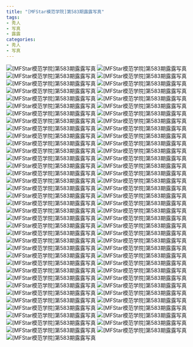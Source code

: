 ```yaml
---
title: "[MFStar模范学院]第583期露露写真"
tags: 
- 秀人
- 写真
- 露露
categories:
- 秀人
- 写真
---
```


![[MFStar模范学院]第583期露露写真](https://img.ilovese.xyz/1734708889880.webp)
![[MFStar模范学院]第583期露露写真](https://img.ilovese.xyz/1734708891207.webp)
![[MFStar模范学院]第583期露露写真](https://img.ilovese.xyz/1734708893066.webp)
![[MFStar模范学院]第583期露露写真](https://img.ilovese.xyz/1734708894288.webp)
![[MFStar模范学院]第583期露露写真](https://img.ilovese.xyz/1734708896071.webp)
![[MFStar模范学院]第583期露露写真](https://img.ilovese.xyz/1734708897794.webp)
![[MFStar模范学院]第583期露露写真](https://img.ilovese.xyz/1734708899044.webp)
![[MFStar模范学院]第583期露露写真](https://img.ilovese.xyz/1734708900495.webp)
![[MFStar模范学院]第583期露露写真](https://img.ilovese.xyz/1734708901700.webp)
![[MFStar模范学院]第583期露露写真](https://img.ilovese.xyz/1734708902993.webp)
![[MFStar模范学院]第583期露露写真](https://img.ilovese.xyz/1734708904782.webp)
![[MFStar模范学院]第583期露露写真](https://img.ilovese.xyz/1734708906380.webp)
![[MFStar模范学院]第583期露露写真](https://img.ilovese.xyz/1734708907842.webp)
![[MFStar模范学院]第583期露露写真](https://img.ilovese.xyz/1734708909798.webp)
![[MFStar模范学院]第583期露露写真](https://img.ilovese.xyz/1734708911623.webp)
![[MFStar模范学院]第583期露露写真](https://img.ilovese.xyz/1734708913378.webp)
![[MFStar模范学院]第583期露露写真](https://img.ilovese.xyz/1734708914767.webp)
![[MFStar模范学院]第583期露露写真](https://img.ilovese.xyz/1734708916110.webp)
![[MFStar模范学院]第583期露露写真](https://img.ilovese.xyz/1734708917582.webp)
![[MFStar模范学院]第583期露露写真](https://img.ilovese.xyz/1734708918848.webp)
![[MFStar模范学院]第583期露露写真](https://img.ilovese.xyz/1734708920254.webp)
![[MFStar模范学院]第583期露露写真](https://img.ilovese.xyz/1734708921570.webp)
![[MFStar模范学院]第583期露露写真](https://img.ilovese.xyz/1734708923087.webp)
![[MFStar模范学院]第583期露露写真](https://img.ilovese.xyz/1734708924941.webp)
![[MFStar模范学院]第583期露露写真](https://img.ilovese.xyz/1734708926324.webp)
![[MFStar模范学院]第583期露露写真](https://img.ilovese.xyz/1734708927873.webp)
![[MFStar模范学院]第583期露露写真](https://img.ilovese.xyz/1734708929523.webp)
![[MFStar模范学院]第583期露露写真](https://img.ilovese.xyz/1734708930984.webp)
![[MFStar模范学院]第583期露露写真](https://img.ilovese.xyz/1734708932466.webp)
![[MFStar模范学院]第583期露露写真](https://img.ilovese.xyz/1734708933896.webp)
![[MFStar模范学院]第583期露露写真](https://img.ilovese.xyz/1734708935551.webp)
![[MFStar模范学院]第583期露露写真](https://img.ilovese.xyz/1734708937233.webp)
![[MFStar模范学院]第583期露露写真](https://img.ilovese.xyz/1734708938717.webp)
![[MFStar模范学院]第583期露露写真](https://img.ilovese.xyz/1734708940033.webp)
![[MFStar模范学院]第583期露露写真](https://img.ilovese.xyz/1734708941505.webp)
![[MFStar模范学院]第583期露露写真](https://img.ilovese.xyz/1734708943239.webp)
![[MFStar模范学院]第583期露露写真](https://img.ilovese.xyz/1734708944971.webp)
![[MFStar模范学院]第583期露露写真](https://img.ilovese.xyz/1734708946694.webp)
![[MFStar模范学院]第583期露露写真](https://img.ilovese.xyz/1734708948367.webp)
![[MFStar模范学院]第583期露露写真](https://img.ilovese.xyz/1734708950223.webp)
![[MFStar模范学院]第583期露露写真](https://img.ilovese.xyz/1734708951394.webp)
![[MFStar模范学院]第583期露露写真](https://img.ilovese.xyz/1734708952664.webp)
![[MFStar模范学院]第583期露露写真](https://img.ilovese.xyz/1734708954151.webp)
![[MFStar模范学院]第583期露露写真](https://img.ilovese.xyz/1734708955914.webp)
![[MFStar模范学院]第583期露露写真](https://img.ilovese.xyz/1734708957288.webp)
![[MFStar模范学院]第583期露露写真](https://img.ilovese.xyz/1734708958572.webp)
![[MFStar模范学院]第583期露露写真](https://img.ilovese.xyz/1734708960105.webp)
![[MFStar模范学院]第583期露露写真](https://img.ilovese.xyz/1734708961399.webp)
![[MFStar模范学院]第583期露露写真](https://img.ilovese.xyz/1734708962867.webp)
![[MFStar模范学院]第583期露露写真](https://img.ilovese.xyz/1734708964252.webp)
![[MFStar模范学院]第583期露露写真](https://img.ilovese.xyz/1734708965674.webp)
![[MFStar模范学院]第583期露露写真](https://img.ilovese.xyz/1734708966976.webp)
![[MFStar模范学院]第583期露露写真](https://img.ilovese.xyz/1734708969002.webp)
![[MFStar模范学院]第583期露露写真](https://img.ilovese.xyz/1734708970395.webp)
![[MFStar模范学院]第583期露露写真](https://img.ilovese.xyz/1734708971853.webp)
![[MFStar模范学院]第583期露露写真](https://img.ilovese.xyz/1734708973191.webp)
![[MFStar模范学院]第583期露露写真](https://img.ilovese.xyz/1734708974588.webp)
![[MFStar模范学院]第583期露露写真](https://img.ilovese.xyz/1734708976064.webp)
![[MFStar模范学院]第583期露露写真](https://img.ilovese.xyz/1734708977381.webp)
![[MFStar模范学院]第583期露露写真](https://img.ilovese.xyz/1734708979439.webp)
![[MFStar模范学院]第583期露露写真](https://img.ilovese.xyz/1734708981096.webp)
![[MFStar模范学院]第583期露露写真](https://img.ilovese.xyz/1734708982399.webp)
![[MFStar模范学院]第583期露露写真](https://img.ilovese.xyz/1734708983805.webp)
![[MFStar模范学院]第583期露露写真](https://img.ilovese.xyz/1734708985200.webp)
![[MFStar模范学院]第583期露露写真](https://img.ilovese.xyz/1734708986929.webp)
![[MFStar模范学院]第583期露露写真](https://img.ilovese.xyz/1734708988379.webp)
![[MFStar模范学院]第583期露露写真](https://img.ilovese.xyz/1734708989836.webp)
![[MFStar模范学院]第583期露露写真](https://img.ilovese.xyz/1734708991792.webp)
![[MFStar模范学院]第583期露露写真](https://img.ilovese.xyz/1734708993716.webp)
![[MFStar模范学院]第583期露露写真](https://img.ilovese.xyz/1734708995216.webp)
![[MFStar模范学院]第583期露露写真](https://img.ilovese.xyz/1734708997014.webp)
![[MFStar模范学院]第583期露露写真](https://img.ilovese.xyz/1734708998416.webp)
![[MFStar模范学院]第583期露露写真](https://img.ilovese.xyz/1734708999965.webp)

